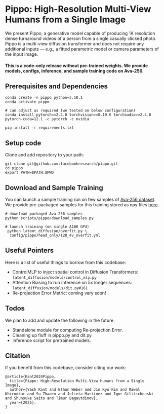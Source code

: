 #  Pippo: High-Resolution Multi-View Humans from a Single Image


We present Pippo, a generative model capable of producing 1K resolution dense turnaround videos of a person from a single casually clicked photo.
Pippo is a multi-view diffusion transformer and does not require any additional inputs — e.g., a fitted parametric model or camera parameters of the input image.



#### This is a code-only release without pre-trained weights. We provide models, configs, inference, and sample training code on Ava-256.


## Prerequisites and Dependencies
```
conda create -n pippo python=3.10.1
conda activate pippo

# can adjust as required (we tested on below configuration)
conda install pytorch==2.4.0 torchvision==0.19.0 torchaudio==2.4.0 pytorch-cuda=12.1 -c pytorch -c nvidia

pip install -r requirements.txt

```

## Setup code
Clone and add repository to your path:
```
git clone git@github.com:facebookresearch/pippo.git
cd pippo
export PATH=$PATH:$PWD
```
## Download and Sample Training
You can launch a sample training run on few samples of [Ava-256 dataset](https://github.com/facebookresearch/ava-256). We provide pre-packaged samples for this training stored as npy files [here](https://huggingface.co/datasets/yashkant/pippo/tree/main).
```
# download packaged Ava-256 samples
python scripts/pippo/download_samples.py

# launch training (on single A100 GPU)
 python latent_diffusion/overfit.py \
  config/pippo/head_only/128_4v_overfit.yml
```

## Useful Pointers
Here is a list of useful things to borrow from this codebase:
- ControlMLP to inject spatial control in Diffusion Transformers: `latent_diffusion/models/control_mlp.py`
- Attention Biasing to run inference on 5x longer sequences: `latent_diffusion/models/dit.py#161`
- Re-projection Error Metric: coming very soon!


## Todos
We plan to add and update the following in the future:
- Standalone module for computing Re-projection Error.
- Cleaning up fluff in pippo.py and dit.py
- Inference script for pretrained models.

## Citation
If you benefit from this codebase, consider citing our work:
```
@article{Kant2024Pippo,
  title={Pippo: High-Resolution Multi-View Humans from a Single Image},
  author={Yash Kant and Ethan Weber and Jin Kyu Kim and Rawal Khirodkar and Su Zhaoen and Julieta Martinez and Igor Gilitschenski and Shunsuke Saito and Timur Bagautdinov},
  year={2025},
}
```
